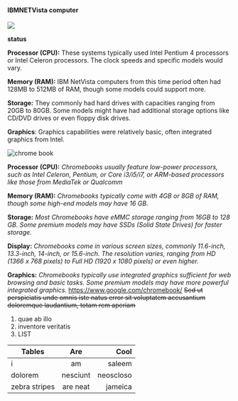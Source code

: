 #### IBMNETVista computer

![](https://qph.cf2.quoracdn.net/main-qimg-9faeb2115a5a61f1b43d6b349de4b349) 

**status**

**Processor (CPU):** These systems typically used Intel Pentium 4 processors or Intel Celeron processors. The clock speeds and specific models would vary.

**Memory (RAM):** IBM NetVista computers from this time period often had 128MB to 512MB of RAM, though some models could support more.

**Storage:** They commonly had hard drives with capacities ranging from 20GB to 80GB. Some models might have had additional storage options like CD/DVD drives or even floppy disk drives.

**Graphics**: Graphics capabilities were relatively basic, often integrated graphics from Intel.


![chrome book](https://image-us.samsung.com/SamsungUS/home/computing/chromebooks/xe520qea-kb1us/1.png)

**Processor (CPU):** *Chromebooks usually feature low-power processors, such as Intel Celeron, Pentium, or Core i3/i5/i7, or ARM-based processors like those from MediaTek or Qualcomm*

**Memory (RAM):** *Chromebooks typically come with 4GB or 8GB of RAM, though some high-end models may have 16 GB.*

**Storage:** *Most Chromebooks have eMMC storage ranging from 16GB to 128 GB. Some premium models may have SSDs (Solid State Drives) for faster storage.*

**Display:** *Chromebooks come in various screen sizes, commonly 11.6-inch, 13.3-inch, 14-inch, or 15.6-inch. The resolution varies, ranging from HD (1366 x 768 pixels) to Full HD (1920 x 1080 pixels) or even higher.*

**Graphics:** *Chromebooks typically use integrated graphics sufficient for web browsing and basic tasks. Some premium models may have more powerful integrated graphics.*
https://www.google.com/chromebook/ 
~~Sed ut perspiciatis unde omnis iste natus error sit voluptatem accusantium doloremque laudantium, totam rem aperiam~~
1. quae ab illo
2. inventore veritatis
3. LIST

| Tables        | Are           | Cool  |
| ------------- |:-------------:| -----:|
| i      | am | saleem |
| dolorem      | nesciunt      |   neoscloso |
| zebra stripes | are neat      |   jameica |
